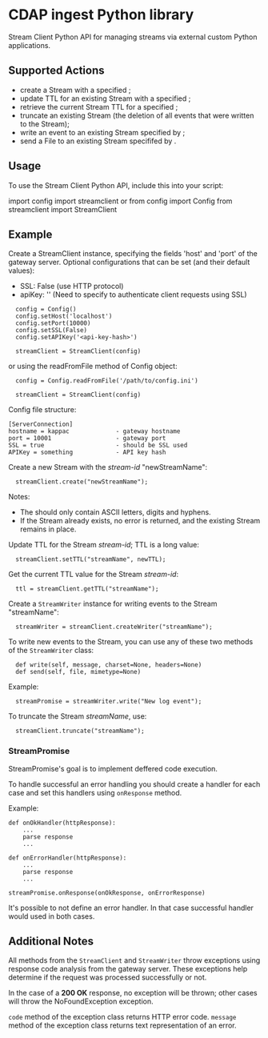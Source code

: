 # CDAP ingest Python library

Stream Client Python API for managing streams via external custom Python applications.

## Supported Actions

- create a Stream with a specified <stream-id>;
- update TTL for an existing Stream with a specified <stream-id>;
- retrieve the current Stream TTL for a specified <stream-id>;
- truncate an existing Stream (the deletion of all events that were written to the Stream);
- write an event to an existing Stream specified by <stream-id>;
- send a File to an existing Stream specififed by <stream-id>.

## Usage

 To use the Stream Client Python API, include this into your script:

import config
import streamclient
or
from config import Config
from streamclient import StreamClient

## Example

Create a StreamClient instance, specifying the fields 'host' and 'port' of the gateway server. 
Optional configurations that can be set (and their default values):

  - SSL: False (use HTTP protocol)
  - apiKey:  '' (Need to specify to authenticate client requests using SSL)

 ```
   config = Config()
   config.setHost('localhost')
   config.setPort(10000)
   config.setSSL(False)
   config.setAPIKey('<api-key-hash>')

   streamClient = StreamClient(config)
 ```

 or using the readFromFile method of Config object:

 ```
   config = Config.readFromFile('/path/to/config.ini')

   streamClient = StreamClient(config)
 ```

Config file structure:
```
[ServerConnection]
hostname = kappac             - gateway hostname
port = 10001                  - gateway port
SSL = true                    - should be SSL used
APIKey = something            - API key hash
```

 Create a new Stream with the *stream-id* "newStreamName":

 ```
   streamClient.create("newStreamName");
 ```

 Notes:

  - The <stream-id> should only contain ASCII letters, digits and hyphens.
  - If the Stream already exists, no error is returned, and the existing Stream remains in place.


 Update TTL for the Stream *stream-id*; TTL is a long value:

 ```
   streamClient.setTTL("streamName", newTTL);
 ```

 Get the current TTL value for the Stream *stream-id*:

 ```
   ttl = streamClient.getTTL("streamName");
 ```

 Create a ```StreamWriter``` instance for writing events to the Stream "streamName":

 ```
   streamWriter = streamClient.createWriter("streamName");
 ```

 To write new events to the Stream, you can use any of these two methods of the ```StreamWriter``` class:

 ```
   def write(self, message, charset=None, headers=None)
   def send(self, file, mimetype=None)
 ```

 Example:

 ```
   streamPromise = streamWriter.write("New log event");
 ```

 To truncate the Stream *streamName*, use:

 ```
   streamClient.truncate("streamName");
 ```

 ### StreamPromise
 StreamPromise's goal is to implement deffered code execution.

 To handle successful an error handling you should create a handler for each case and set this handlers using ```onResponse``` method.

Example:

```
def onOkHandler(httpResponse):
    ...
    parse response
    ...

def onErrorHandler(httpResponse):
    ...
    parse response
    ...

streamPromise.onResponse(onOkResponse, onErrorResponse)
```

It's possible to not define an error handler. In that case successful handler would used in both cases.

## Additional Notes

 All methods from the ```StreamClient``` and ```StreamWriter``` throw exceptions using response code analysis from the 
 gateway server. These exceptions help determine if the request was processed successfully or not.

 In the case of a **200 OK** response, no exception will be thrown; other cases will throw the NoFoundException exception.

```code``` method of the exception class returns HTTP error code.
```message``` method of the exception class returns text representation of an error.